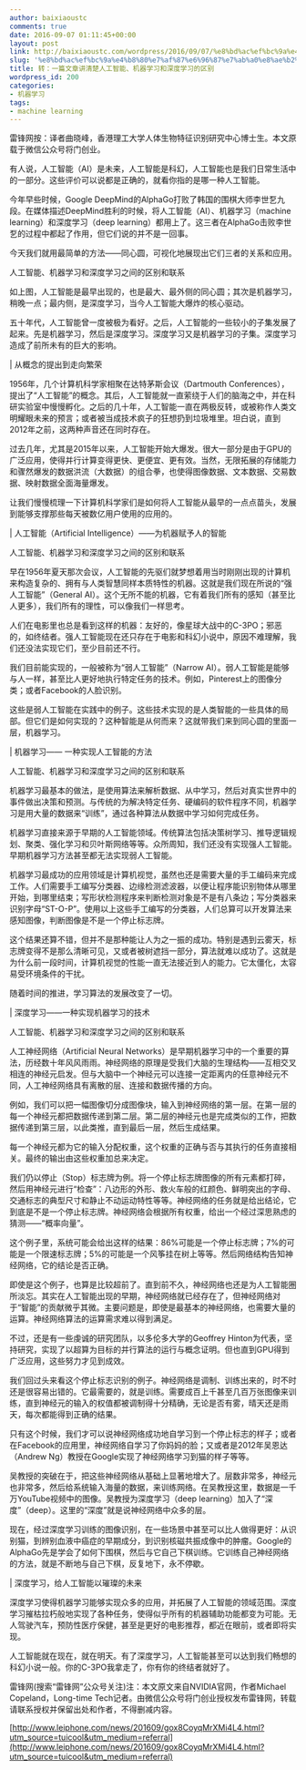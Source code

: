 ```yaml
---
author: baixiaoustc
comments: true
date: 2016-09-07 01:11:45+00:00
layout: post
link: http://baixiaoustc.com/wordpress/2016/09/07/%e8%bd%ac%ef%bc%9a%e4%b8%80%e7%af%87%e6%96%87%e7%ab%a0%e8%ae%b2%e6%b8%85%e6%a5%9a%e4%ba%ba%e5%b7%a5%e6%99%ba%e8%83%bd%e3%80%81%e6%9c%ba%e5%99%a8%e5%ad%a6%e4%b9%a0%e5%92%8c%e6%b7%b1%e5%ba%a6%e5%ad%a6/
slug: '%e8%bd%ac%ef%bc%9a%e4%b8%80%e7%af%87%e6%96%87%e7%ab%a0%e8%ae%b2%e6%b8%85%e6%a5%9a%e4%ba%ba%e5%b7%a5%e6%99%ba%e8%83%bd%e3%80%81%e6%9c%ba%e5%99%a8%e5%ad%a6%e4%b9%a0%e5%92%8c%e6%b7%b1%e5%ba%a6%e5%ad%a6'
title: 转：一篇文章讲清楚人工智能、机器学习和深度学习的区别
wordpress_id: 200
categories:
- 机器学习
tags:
- machine learning
---
```


雷锋网按：译者曲晓峰，香港理工大学人体生物特征识别研究中心博士生。本文原载于微信公众号将门创业。

有人说，人工智能（AI）是未来，人工智能是科幻，人工智能也是我们日常生活中的一部分。这些评价可以说都是正确的，就看你指的是哪一种人工智能。

今年早些时候，Google DeepMind的AlphaGo打败了韩国的围棋大师李世乭九段。在媒体描述DeepMind胜利的时候，将人工智能（AI）、机器学习（machine learning）和深度学习（deep learning）都用上了。这三者在AlphaGo击败李世乭的过程中都起了作用，但它们说的并不是一回事。

今天我们就用最简单的方法——同心圆，可视化地展现出它们三者的关系和应用。

人工智能、机器学习和深度学习之间的区别和联系

如上图，人工智能是最早出现的，也是最大、最外侧的同心圆；其次是机器学习，稍晚一点；最内侧，是深度学习，当今人工智能大爆炸的核心驱动。

五十年代，人工智能曾一度被极为看好。之后，人工智能的一些较小的子集发展了起来。先是机器学习，然后是深度学习。深度学习又是机器学习的子集。深度学习造成了前所未有的巨大的影响。

| 从概念的提出到走向繁荣

1956年，几个计算机科学家相聚在达特茅斯会议（Dartmouth Conferences），提出了“人工智能”的概念。其后，人工智能就一直萦绕于人们的脑海之中，并在科研实验室中慢慢孵化。之后的几十年，人工智能一直在两极反转，或被称作人类文明耀眼未来的预言；或者被当成技术疯子的狂想扔到垃圾堆里。坦白说，直到2012年之前，这两种声音还在同时存在。

过去几年，尤其是2015年以来，人工智能开始大爆发。很大一部分是由于GPU的广泛应用，使得并行计算变得更快、更便宜、更有效。当然，无限拓展的存储能力和骤然爆发的数据洪流（大数据）的组合拳，也使得图像数据、文本数据、交易数据、映射数据全面海量爆发。

让我们慢慢梳理一下计算机科学家们是如何将人工智能从最早的一点点苗头，发展到能够支撑那些每天被数亿用户使用的应用的。

| 人工智能（Artificial Intelligence）——为机器赋予人的智能

人工智能、机器学习和深度学习之间的区别和联系

早在1956年夏天那次会议，人工智能的先驱们就梦想着用当时刚刚出现的计算机来构造复杂的、拥有与人类智慧同样本质特性的机器。这就是我们现在所说的“强人工智能”（General AI）。这个无所不能的机器，它有着我们所有的感知（甚至比人更多），我们所有的理性，可以像我们一样思考。

人们在电影里也总是看到这样的机器：友好的，像星球大战中的C-3PO；邪恶的，如终结者。强人工智能现在还只存在于电影和科幻小说中，原因不难理解，我们还没法实现它们，至少目前还不行。

我们目前能实现的，一般被称为“弱人工智能”（Narrow AI）。弱人工智能是能够与人一样，甚至比人更好地执行特定任务的技术。例如，Pinterest上的图像分类；或者Facebook的人脸识别。

这些是弱人工智能在实践中的例子。这些技术实现的是人类智能的一些具体的局部。但它们是如何实现的？这种智能是从何而来？这就带我们来到同心圆的里面一层，机器学习。

| 机器学习—— 一种实现人工智能的方法

人工智能、机器学习和深度学习之间的区别和联系

机器学习最基本的做法，是使用算法来解析数据、从中学习，然后对真实世界中的事件做出决策和预测。与传统的为解决特定任务、硬编码的软件程序不同，机器学习是用大量的数据来“训练”，通过各种算法从数据中学习如何完成任务。

机器学习直接来源于早期的人工智能领域。传统算法包括决策树学习、推导逻辑规划、聚类、强化学习和贝叶斯网络等等。众所周知，我们还没有实现强人工智能。早期机器学习方法甚至都无法实现弱人工智能。

机器学习最成功的应用领域是计算机视觉，虽然也还是需要大量的手工编码来完成工作。人们需要手工编写分类器、边缘检测滤波器，以便让程序能识别物体从哪里开始，到哪里结束；写形状检测程序来判断检测对象是不是有八条边；写分类器来识别字母“ST-O-P”。使用以上这些手工编写的分类器，人们总算可以开发算法来感知图像，判断图像是不是一个停止标志牌。

这个结果还算不错，但并不是那种能让人为之一振的成功。特别是遇到云雾天，标志牌变得不是那么清晰可见，又或者被树遮挡一部分，算法就难以成功了。这就是为什么前一段时间，计算机视觉的性能一直无法接近到人的能力。它太僵化，太容易受环境条件的干扰。

随着时间的推进，学习算法的发展改变了一切。

| 深度学习——一种实现机器学习的技术

人工智能、机器学习和深度学习之间的区别和联系

人工神经网络（Artificial Neural Networks）是早期机器学习中的一个重要的算法，历经数十年风风雨雨。神经网络的原理是受我们大脑的生理结构——互相交叉相连的神经元启发。但与大脑中一个神经元可以连接一定距离内的任意神经元不同，人工神经网络具有离散的层、连接和数据传播的方向。

例如，我们可以把一幅图像切分成图像块，输入到神经网络的第一层。在第一层的每一个神经元都把数据传递到第二层。第二层的神经元也是完成类似的工作，把数据传递到第三层，以此类推，直到最后一层，然后生成结果。

每一个神经元都为它的输入分配权重，这个权重的正确与否与其执行的任务直接相关。最终的输出由这些权重加总来决定。

我们仍以停止（Stop）标志牌为例。将一个停止标志牌图像的所有元素都打碎，然后用神经元进行“检查”：八边形的外形、救火车般的红颜色、鲜明突出的字母、交通标志的典型尺寸和静止不动运动特性等等。神经网络的任务就是给出结论，它到底是不是一个停止标志牌。神经网络会根据所有权重，给出一个经过深思熟虑的猜测——“概率向量”。

这个例子里，系统可能会给出这样的结果：86%可能是一个停止标志牌；7%的可能是一个限速标志牌；5%的可能是一个风筝挂在树上等等。然后网络结构告知神经网络，它的结论是否正确。

即使是这个例子，也算是比较超前了。直到前不久，神经网络也还是为人工智能圈所淡忘。其实在人工智能出现的早期，神经网络就已经存在了，但神经网络对于“智能”的贡献微乎其微。主要问题是，即使是最基本的神经网络，也需要大量的运算。神经网络算法的运算需求难以得到满足。

不过，还是有一些虔诚的研究团队，以多伦多大学的Geoffrey Hinton为代表，坚持研究，实现了以超算为目标的并行算法的运行与概念证明。但也直到GPU得到广泛应用，这些努力才见到成效。

我们回过头来看这个停止标志识别的例子。神经网络是调制、训练出来的，时不时还是很容易出错的。它最需要的，就是训练。需要成百上千甚至几百万张图像来训练，直到神经元的输入的权值都被调制得十分精确，无论是否有雾，晴天还是雨天，每次都能得到正确的结果。

只有这个时候，我们才可以说神经网络成功地自学习到一个停止标志的样子；或者在Facebook的应用里，神经网络自学习了你妈妈的脸；又或者是2012年吴恩达（Andrew Ng）教授在Google实现了神经网络学习到猫的样子等等。

吴教授的突破在于，把这些神经网络从基础上显著地增大了。层数非常多，神经元也非常多，然后给系统输入海量的数据，来训练网络。在吴教授这里，数据是一千万YouTube视频中的图像。吴教授为深度学习（deep learning）加入了“深度”（deep）。这里的“深度”就是说神经网络中众多的层。

现在，经过深度学习训练的图像识别，在一些场景中甚至可以比人做得更好：从识别猫，到辨别血液中癌症的早期成分，到识别核磁共振成像中的肿瘤。Google的AlphaGo先是学会了如何下围棋，然后与它自己下棋训练。它训练自己神经网络的方法，就是不断地与自己下棋，反复地下，永不停歇。

| 深度学习，给人工智能以璀璨的未来

深度学习使得机器学习能够实现众多的应用，并拓展了人工智能的领域范围。深度学习摧枯拉朽般地实现了各种任务，使得似乎所有的机器辅助功能都变为可能。无人驾驶汽车，预防性医疗保健，甚至是更好的电影推荐，都近在眼前，或者即将实现。

人工智能就在现在，就在明天。有了深度学习，人工智能甚至可以达到我们畅想的科幻小说一般。你的C-3PO我拿走了，你有你的终结者就好了。

雷锋网(搜索“雷锋网”公众号关注)注：本文原文来自NVIDIA官网，作者Michael Copeland，Long-time Tech记者。由微信公众号将门创业授权发布雷锋网，转载请联系授权并保留出处和作者，不得删减内容。



[http://www.leiphone.com/news/201609/gox8CoyqMrXMi4L4.html?utm_source=tuicool&utm_medium=referral](http://www.leiphone.com/news/201609/gox8CoyqMrXMi4L4.html?utm_source=tuicool&utm_medium=referral)
